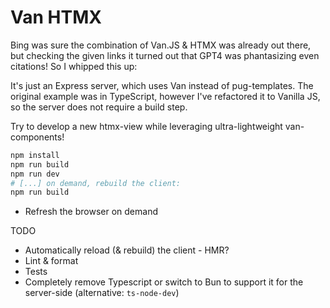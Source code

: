# Van HTMX

Bing was sure the combination of Van.JS & HTMX was already out there, but checking the given links it turned out that GPT4 was phantasizing even citations! So I whipped this up:

It's just an Express server, which uses Van instead of pug-templates. The original example was in TypeScript, however I've refactored it to Vanilla JS, so the server does not require a build step.

Try to develop a new htmx-view while leveraging ultra-lightweight van-components!

```sh
npm install
npm run build
npm run dev
# [...] on demand, rebuild the client:
npm run build
```
- Refresh the browser on demand

TODO
- Automatically reload (& rebuild) the client - HMR?
- Lint & format
- Tests
- Completely remove Typescript or switch to Bun to support it for the server-side (alternative: `ts-node-dev`)